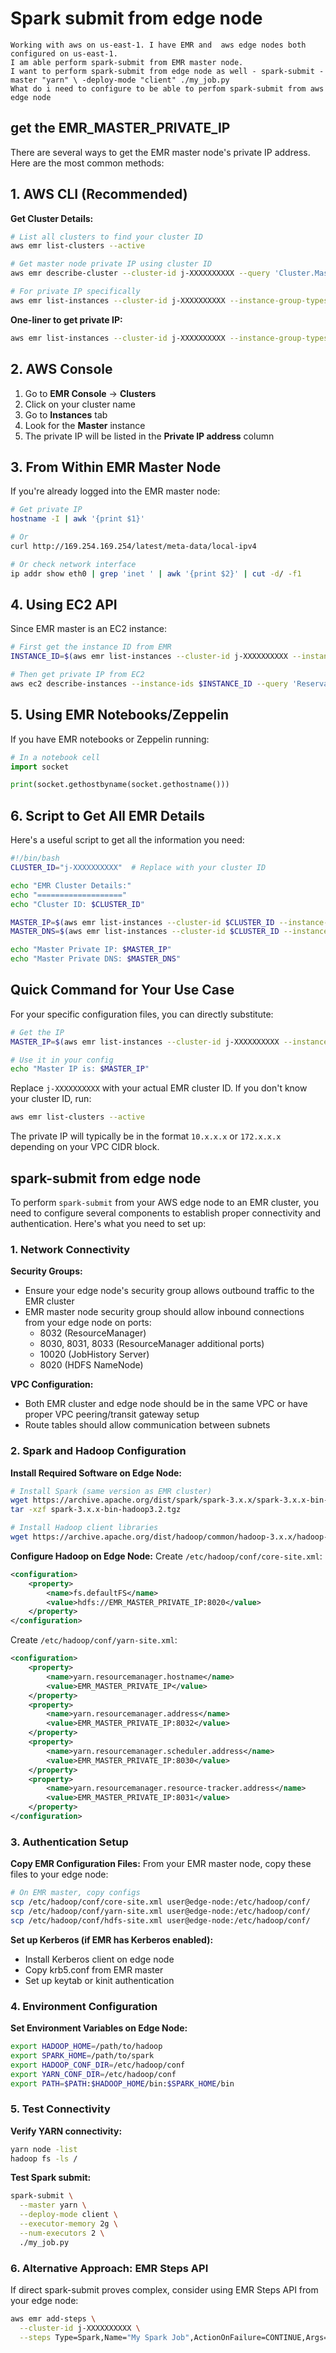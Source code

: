 # Spark submit from edge node

```text
Working with aws on us-east-1. I have EMR and  aws edge nodes both configured on us-east-1.
I am able perform spark-submit from EMR master node.
I want to perform spark-submit from edge node as well - spark-submit -master "yarn" \ -deploy-mode "client" ./my_job.py
What do i need to configure to be able to perfom spark-submit from aws edge node
```

## get the EMR_MASTER_PRIVATE_IP

There are several ways to get the EMR master node's private IP address. Here are the most common methods:

## 1. AWS CLI (Recommended)

**Get Cluster Details:**

```bash
# List all clusters to find your cluster ID
aws emr list-clusters --active

# Get master node private IP using cluster ID
aws emr describe-cluster --cluster-id j-XXXXXXXXXX --query 'Cluster.MasterPublicDnsName'

# For private IP specifically
aws emr list-instances --cluster-id j-XXXXXXXXXX --instance-group-types MASTER --query 'Instances[0].PrivateIpAddress'
```

**One-liner to get private IP:**

```bash
aws emr list-instances --cluster-id j-XXXXXXXXXX --instance-group-types MASTER --query 'Instances[0].PrivateIpAddress' --output text
```

## 2. AWS Console

1. Go to **EMR Console** → **Clusters**
2. Click on your cluster name
3. Go to **Instances** tab
4. Look for the **Master** instance
5. The private IP will be listed in the **Private IP address** column

## 3. From Within EMR Master Node

If you're already logged into the EMR master node:

```bash
# Get private IP
hostname -I | awk '{print $1}'

# Or
curl http://169.254.169.254/latest/meta-data/local-ipv4

# Or check network interface
ip addr show eth0 | grep 'inet ' | awk '{print $2}' | cut -d/ -f1
```

## 4. Using EC2 API

Since EMR master is an EC2 instance:

```bash
# First get the instance ID from EMR
INSTANCE_ID=$(aws emr list-instances --cluster-id j-XXXXXXXXXX --instance-group-types MASTER --query 'Instances[0].Ec2InstanceId' --output text)

# Then get private IP from EC2
aws ec2 describe-instances --instance-ids $INSTANCE_ID --query 'Reservations[0].Instances[0].PrivateIpAddress' --output text
```

## 5. Using EMR Notebooks/Zeppelin

If you have EMR notebooks or Zeppelin running:

```python
# In a notebook cell
import socket

print(socket.gethostbyname(socket.gethostname()))
```

## 6. Script to Get All EMR Details

Here's a useful script to get all the information you need:

```bash
#!/bin/bash
CLUSTER_ID="j-XXXXXXXXXX"  # Replace with your cluster ID

echo "EMR Cluster Details:"
echo "==================="
echo "Cluster ID: $CLUSTER_ID"

MASTER_IP=$(aws emr list-instances --cluster-id $CLUSTER_ID --instance-group-types MASTER --query 'Instances[0].PrivateIpAddress' --output text)
MASTER_DNS=$(aws emr list-instances --cluster-id $CLUSTER_ID --instance-group-types MASTER --query 'Instances[0].PrivateDnsName' --output text)

echo "Master Private IP: $MASTER_IP"
echo "Master Private DNS: $MASTER_DNS"
```

## Quick Command for Your Use Case

For your specific configuration files, you can directly substitute:

```bash
# Get the IP
MASTER_IP=$(aws emr list-instances --cluster-id j-XXXXXXXXXX --instance-group-types MASTER --query 'Instances[0].PrivateIpAddress' --output text)

# Use it in your config
echo "Master IP is: $MASTER_IP"
```

Replace `j-XXXXXXXXXX` with your actual EMR cluster ID. If you don't know your cluster ID, run:

```bash
aws emr list-clusters --active
```

The private IP will typically be in the format `10.x.x.x` or `172.x.x.x` depending on your VPC CIDR block.

## spark-submit from edge node
To perform `spark-submit` from your AWS edge node to an EMR cluster, you need to configure several components to establish proper connectivity and authentication. Here's what you need to set up:

### 1. Network Connectivity

**Security Groups:**
- Ensure your edge node's security group allows outbound traffic to the EMR cluster
- EMR master node security group should allow inbound connections from your edge node on ports:
  - 8032 (ResourceManager)
  - 8030, 8031, 8033 (ResourceManager additional ports)
  - 10020 (JobHistory Server)
  - 8020 (HDFS NameNode)

**VPC Configuration:**
- Both EMR cluster and edge node should be in the same VPC or have proper VPC peering/transit gateway setup
- Route tables should allow communication between subnets

### 2. Spark and Hadoop Configuration

**Install Required Software on Edge Node:**
```bash
# Install Spark (same version as EMR cluster)
wget https://archive.apache.org/dist/spark/spark-3.x.x/spark-3.x.x-bin-hadoop3.2.tgz
tar -xzf spark-3.x.x-bin-hadoop3.2.tgz

# Install Hadoop client libraries
wget https://archive.apache.org/dist/hadoop/common/hadoop-3.x.x/hadoop-3.x.x.tar.gz
```

**Configure Hadoop on Edge Node:**
Create `/etc/hadoop/conf/core-site.xml`:
```xml
<configuration>
    <property>
        <name>fs.defaultFS</name>
        <value>hdfs://EMR_MASTER_PRIVATE_IP:8020</value>
    </property>
</configuration>
```

Create `/etc/hadoop/conf/yarn-site.xml`:
```xml
<configuration>
    <property>
        <name>yarn.resourcemanager.hostname</name>
        <value>EMR_MASTER_PRIVATE_IP</value>
    </property>
    <property>
        <name>yarn.resourcemanager.address</name>
        <value>EMR_MASTER_PRIVATE_IP:8032</value>
    </property>
    <property>
        <name>yarn.resourcemanager.scheduler.address</name>
        <value>EMR_MASTER_PRIVATE_IP:8030</value>
    </property>
    <property>
        <name>yarn.resourcemanager.resource-tracker.address</name>
        <value>EMR_MASTER_PRIVATE_IP:8031</value>
    </property>
</configuration>
```

### 3. Authentication Setup

**Copy EMR Configuration Files:**
From your EMR master node, copy these files to your edge node:
```bash
# On EMR master, copy configs
scp /etc/hadoop/conf/core-site.xml user@edge-node:/etc/hadoop/conf/
scp /etc/hadoop/conf/yarn-site.xml user@edge-node:/etc/hadoop/conf/
scp /etc/hadoop/conf/hdfs-site.xml user@edge-node:/etc/hadoop/conf/
```

**Set up Kerberos (if EMR has Kerberos enabled):**
- Install Kerberos client on edge node
- Copy krb5.conf from EMR master
- Set up keytab or kinit authentication

### 4. Environment Configuration

**Set Environment Variables on Edge Node:**
```bash
export HADOOP_HOME=/path/to/hadoop
export SPARK_HOME=/path/to/spark
export HADOOP_CONF_DIR=/etc/hadoop/conf
export YARN_CONF_DIR=/etc/hadoop/conf
export PATH=$PATH:$HADOOP_HOME/bin:$SPARK_HOME/bin
```

### 5. Test Connectivity

**Verify YARN connectivity:**
```bash
yarn node -list
hadoop fs -ls /
```

**Test Spark submit:**
```bash
spark-submit \
  --master yarn \
  --deploy-mode client \
  --executor-memory 2g \
  --num-executors 2 \
  ./my_job.py
```

### 6. Alternative Approach: EMR Steps API

If direct spark-submit proves complex, consider using EMR Steps API from your edge node:

```bash
aws emr add-steps \
  --cluster-id j-XXXXXXXXXX \
  --steps Type=Spark,Name="My Spark Job",ActionOnFailure=CONTINUE,Args=[--py-files,s3://my-bucket/my_job.py]
```

